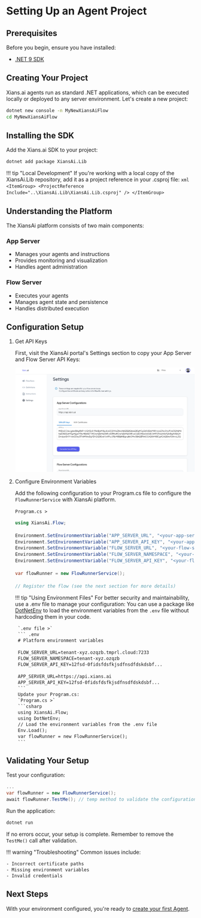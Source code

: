 # Setting Up an Agent Project

## Prerequisites

Before you begin, ensure you have installed:

- [.NET 9 SDK](https://dotnet.microsoft.com/en-us/download/dotnet/9.0)

## Creating Your Project

Xians.ai agents run as standard .NET applications, which can be executed locally or deployed to any server environment. Let's create a new project:

```bash
dotnet new console -n MyNewXiansAiFlow
cd MyNewXiansAiFlow
```

## Installing the SDK

Add the Xians.ai SDK to your project:

```bash
dotnet add package XiansAi.Lib
```

!!! tip "Local Development"
    If you're working with a local copy of the XiansAi.Lib repository, add it as a project reference in your .csproj file:
    ```xml
    <ItemGroup>
        <ProjectReference Include="..\XiansAi.Lib\XiansAi.Lib.csproj" />
    </ItemGroup>
    ```

## Understanding the Platform

The XiansAi platform consists of two main components:

### App Server

- Manages your agents and instructions
- Provides monitoring and visualization
- Handles agent administration

### Flow Server

- Executes your agents
- Manages agent state and persistence
- Handles distributed execution

## Configuration Setup

1. Get API Keys

    First, visit the XiansAi portal's Settings section to copy your App Server and Flow Server API Keys:

    ![Settings](../images/portal-settings.png)

2. Configure Environment Variables

    Add the following configuration to your Program.cs file to configure the `FlowRunnerService` with XiansAi platform.

    `Program.cs >`

    ```csharp
    using XiansAi.Flow;

    Environment.SetEnvironmentVariable("APP_SERVER_URL", "<your-app-server-url>");
    Environment.SetEnvironmentVariable("APP_SERVER_API_KEY", "<your-app-server-api-key>");
    Environment.SetEnvironmentVariable("FLOW_SERVER_URL", "<your-flow-server-url>");
    Environment.SetEnvironmentVariable("FLOW_SERVER_NAMESPACE", "<your-flow-server-namespace>");
    Environment.SetEnvironmentVariable("FLOW_SERVER_API_KEY", "<your-flow-server-api-key>");

    var flowRunner = new FlowRunnerService();

    // Register the flow (see the next section for more details)
    ```

    !!! tip "Using Environment Files"
        For better security and maintainability, use a .env file to manage your configuration:
        You can use a package like [DotNetEnv](https://github.com/tonerdo/dotnet-env) to load the environment variables from the `.env` file without hardcoding them in your code.

        `.env file >`
        ``` .env
        # Platform environment variables

        FLOW_SERVER_URL=tenant-xyz.ozqzb.tmprl.cloud:7233
        FLOW_SERVER_NAMESPACE=tenant-xyz.ozqzb
        FLOW_SERVER_API_KEY=12fsd-0fidsfdsfkjsdfnsdfdskdsbf...

        APP_SERVER_URL=https://api.xians.ai
        APP_SERVER_API_KEY=12fsd-0fidsfdsfkjsdfnsdfdskdsbf...
        ```
        Update your Program.cs:
        `Program.cs >`
        ```csharp
        using XiansAi.Flow;
        using DotNetEnv;
        // Load the environment variables from the .env file
        Env.Load();
        var flowRunner = new FlowRunnerService();
        ```

## Validating Your Setup

Test your configuration:

```csharp
...
var flowRunner = new FlowRunnerService();
await flowRunner.TestMe(); // temp method to validate the configuration
```

Run the application:

```bash
dotnet run
```

If no errors occur, your setup is complete. Remember to remove the `TestMe()` call after validation.

!!! warning "Troubleshooting"
    Common issues include:

    - Incorrect certificate paths
    - Missing environment variables
    - Invalid credentials

## Next Steps

With your environment configured, you're ready to [create your first Agent](2-first-flow.md).
